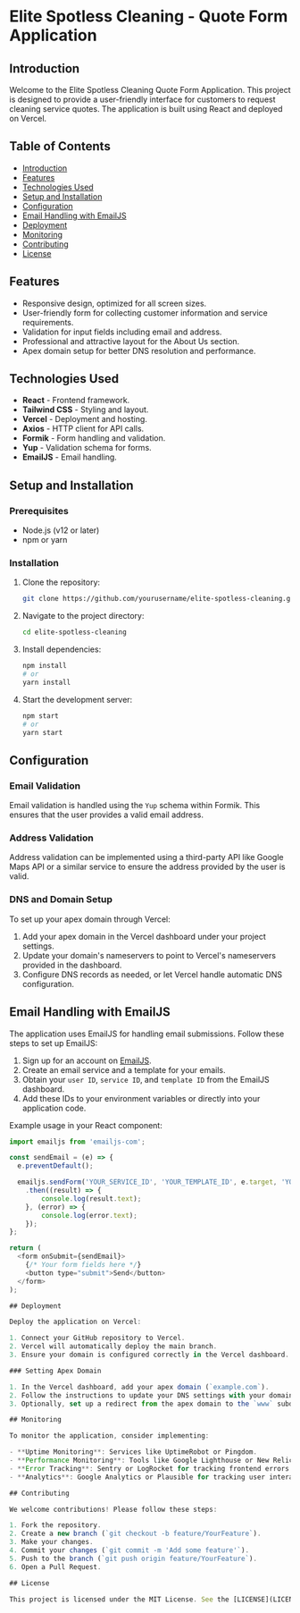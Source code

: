 # Elite Spotless Cleaning - Quote Form Application

## Introduction

Welcome to the Elite Spotless Cleaning Quote Form Application. This project is designed to provide a user-friendly interface for customers to request cleaning service quotes. The application is built using React and deployed on Vercel.

## Table of Contents

- [Introduction](#introduction)
- [Features](#features)
- [Technologies Used](#technologies-used)
- [Setup and Installation](#setup-and-installation)
- [Configuration](#configuration)
- [Email Handling with EmailJS](#email-handling-with-emailjs)
- [Deployment](#deployment)
- [Monitoring](#monitoring)
- [Contributing](#contributing)
- [License](#license)

## Features

- Responsive design, optimized for all screen sizes.
- User-friendly form for collecting customer information and service requirements.
- Validation for input fields including email and address.
- Professional and attractive layout for the About Us section.
- Apex domain setup for better DNS resolution and performance.

## Technologies Used

- **React** - Frontend framework.
- **Tailwind CSS** - Styling and layout.
- **Vercel** - Deployment and hosting.
- **Axios** - HTTP client for API calls.
- **Formik** - Form handling and validation.
- **Yup** - Validation schema for forms.
- **EmailJS** - Email handling.

## Setup and Installation

### Prerequisites

- Node.js (v12 or later)
- npm or yarn

### Installation

1. Clone the repository:
    ```sh
    git clone https://github.com/yourusername/elite-spotless-cleaning.git
    ```

2. Navigate to the project directory:
    ```sh
    cd elite-spotless-cleaning
    ```

3. Install dependencies:
    ```sh
    npm install
    # or
    yarn install
    ```

4. Start the development server:
    ```sh
    npm start
    # or
    yarn start
    ```

## Configuration

### Email Validation

Email validation is handled using the `Yup` schema within Formik. This ensures that the user provides a valid email address.

### Address Validation

Address validation can be implemented using a third-party API like Google Maps API or a similar service to ensure the address provided by the user is valid.

### DNS and Domain Setup

To set up your apex domain through Vercel:

1. Add your apex domain in the Vercel dashboard under your project settings.
2. Update your domain's nameservers to point to Vercel's nameservers provided in the dashboard.
3. Configure DNS records as needed, or let Vercel handle automatic DNS configuration.

## Email Handling with EmailJS

The application uses EmailJS for handling email submissions. Follow these steps to set up EmailJS:

1. Sign up for an account on [EmailJS](https://www.emailjs.com/).
2. Create an email service and a template for your emails.
3. Obtain your `user ID`, `service ID`, and `template ID` from the EmailJS dashboard.
4. Add these IDs to your environment variables or directly into your application code.

Example usage in your React component:

```javascript
import emailjs from 'emailjs-com';

const sendEmail = (e) => {
  e.preventDefault();

  emailjs.sendForm('YOUR_SERVICE_ID', 'YOUR_TEMPLATE_ID', e.target, 'YOUR_USER_ID')
    .then((result) => {
        console.log(result.text);
    }, (error) => {
        console.log(error.text);
    });
};

return (
  <form onSubmit={sendEmail}>
    {/* Your form fields here */}
    <button type="submit">Send</button>
  </form>
);

## Deployment

Deploy the application on Vercel:

1. Connect your GitHub repository to Vercel.
2. Vercel will automatically deploy the main branch.
3. Ensure your domain is configured correctly in the Vercel dashboard.

### Setting Apex Domain

1. In the Vercel dashboard, add your apex domain (`example.com`).
2. Follow the instructions to update your DNS settings with your domain registrar.
3. Optionally, set up a redirect from the apex domain to the `www` subdomain for better control and performance.

## Monitoring

To monitor the application, consider implementing:

- **Uptime Monitoring**: Services like UptimeRobot or Pingdom.
- **Performance Monitoring**: Tools like Google Lighthouse or New Relic.
- **Error Tracking**: Sentry or LogRocket for tracking frontend errors.
- **Analytics**: Google Analytics or Plausible for tracking user interactions and traffic.

## Contributing

We welcome contributions! Please follow these steps:

1. Fork the repository.
2. Create a new branch (`git checkout -b feature/YourFeature`).
3. Make your changes.
4. Commit your changes (`git commit -m 'Add some feature'`).
5. Push to the branch (`git push origin feature/YourFeature`).
6. Open a Pull Request.

## License

This project is licensed under the MIT License. See the [LICENSE](LICENSE) file for details.




